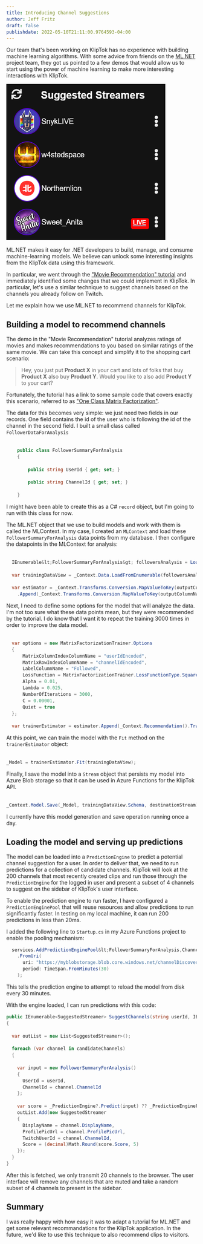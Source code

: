 ```yaml
---
title: Introducing Channel Suggestions
author: Jeff Fritz
draft: false
publishdate: 2022-05-10T21:11:00.9764593-04:00
---
```


Our team that's been working on KlipTok has no experience with building machine learning algorithms.  With some advice from friends on the [ML.NET](https://dotnet.microsoft.com/apps/machinelearning-ai/ml-dotnet) project team, they got us pointed to a few demos that would allow us to start using the power of machine learning to make more interesting interactions with KlipTok.

![The new suggested streamers panel on KlipTok, generated using ML.NET](img/601-MachineLearningGeneratedSuggestedStreamers.png)

ML.NET makes it easy for .NET developers to build, manage, and consume machine-learning models.  We believe can unlock some interesting insights from the KlipTok data using this framework.

In particular, we went through the ["Movie Recommendation" tutorial](https://docs.microsoft.com/dotnet/machine-learning/tutorials/movie-recommendation) and immediately identified some changes that we could implement in KlipTok.  In particular, let's use a similar technique to suggest channels based on the channels you already follow on Twitch.

Let me explain how we use ML.NET to recommend channels for KlipTok.

## Building a model to recommend channels

The demo in the "Movie Recommendation" tutorial analyzes ratings of movies and makes recommendations to you based on similar ratings of the same movie.  We can take this concept and simplify it to the shopping cart scenario:

> Hey, you just put **Product X** in your cart and lots of folks that buy **Product X** also buy **Product Y**.  Would you like to also add **Product Y** to your cart?

Fortunately, the tutorial has a link to some sample code that covers exactly this scenario, referred to as ["One Class Matrix Factorization"](https://github.com/dotnet/machinelearning-samples/tree/main/samples/csharp/getting-started/MatrixFactorization_ProductRecommendation).

The data for this becomes very simple:  we just need two fields in our records.  One field contains the id of the user who is following the id of the channel in the second field.  I built a small class called `FollowerDataForAnalysis`

```csharp

	public class FollowerSummaryForAnalysis
	{

		public string UserId { get; set; }

		public string ChannelId { get; set; }

	}

```

I might have been able to create this as a C# `record` object, but I'm going to run with this class for now.

The ML.NET object that we use to build models and work with them is called the MLContext.  In my case, I created an `MLContext` and load these `FollowerSummaryForAnalysis` data points from my database.  I then configure the datapoints in the MLContext for analysis:

```csharp

  IEnumerable&lt;FollowerSummaryForAnalysis&gt; followersAnalysis = LoadFromDatabase();

  var trainingDataView = _Context.Data.LoadFromEnumerable(followersAnalysis);

  var estimator = _Context.Transforms.Conversion.MapValueToKey(outputColumnName: "userIdEncoded", inputColumnName: nameof(FollowerSummaryForAnalysis.UserId))
    .Append(_Context.Transforms.Conversion.MapValueToKey(outputColumnName: "channelIdEncoded", inputColumnName: nameof(FollowerSummaryForAnalysis.ChannelId)));

```

Next, I need to define some options for the model that will analyze the data.  I'm not too sure what these data points mean, but they were recommended by the tutorial.  I do know that I want it to repeat the training 3000 times in order to improve the data model.

```csharp

  var options = new MatrixFactorizationTrainer.Options
  {
      MatrixColumnIndexColumnName = "userIdEncoded",
      MatrixRowIndexColumnName = "channelIdEncoded",
      LabelColumnName = "Followed",
      LossFunction = MatrixFactorizationTrainer.LossFunctionType.SquareLossOneClass,
      Alpha = 0.01,
      Lambda = 0.025,
      NumberOfIterations = 3000,
      C = 0.00001,
      Quiet = true
  };

  var trainerEstimator = estimator.Append(_Context.Recommendation().Trainers.MatrixFactorization(options));

```

At this point, we can train the model with the `Fit` method on the `trainerEstimator` object:

```csharp

_Model = trainerEstimator.Fit(trainingDataView);

```

Finally, I save the model into a `Stream` object that persists my model into Azure Blob storage so that it can be used in Azure Functions for the KlipTok API.

```csharp

_Context.Model.Save(_Model, trainingDataView.Schema, destinationStream);

```

I currently have this model generation and save operation running once a day.

## Loading the model and serving up predictions

The model can be loaded into a `PredictionEngine` to predict a potential channel suggestion for a user.  In order to deliver that, we need to run predictions for a collection of candidate channels.  KlipTok will look at the 200 channels that most recently created clips and run those through the `PredictionEngine` for the logged in user and present a subset of 4 channels to suggest on the sidebar of KlipTok's user interface.

To enable the prediction engine to run faster, I have configured a `PredictionEnginePool` that will reuse resources and allow predictions to run significantly faster.  In testing on my local machine, it can run 200 predictions in less than 20ms. 

I added the following line to `Startup.cs` in my Azure Functions project to enable the pooling mechanism:

```csharp
  services.AddPredictionEnginePool&lt;FollowerSummaryForAnalysis,ChannelPrediction&gt;()
    .FromUri(
      uri: "https://myblobstorage.blob.core.windows.net/channelDiscoveryModel.zip",
      period: TimeSpan.FromMinutes(30)
    );
```

This tells the prediction engine to attempt to reload the model from disk every 30 minutes.

With the engine loaded, I can run predictions with this code:

```csharp
public IEnumerable<SuggestedStreamer> SuggestChannels(string userId, IEnumerable<ChannelProfile> candidateChannels, int maxCount)
{

  var outList = new List<SuggestedStreamer>();

  foreach (var channel in candidateChannels)
  {

    var input = new FollowerSummaryForAnalysis()
    {
      UserId = userId,
      ChannelId = channel.ChannelId
    };

    var score = _PredictionEngine?.Predict(input) ?? _PredictionEnginePool.Predict(input);
    outList.Add(new SuggestedStreamer
    {
      DisplayName = channel.DisplayName,
      ProfilePicUrl = channel.ProfilePicUrl,
      TwitchUserId = channel.ChannelId,
      Score = (decimal)Math.Round(score.Score, 5)
    });
  }
}
```

After this is fetched, we only transmit 20 channels to the browser.  The user interface will remove any channels that are muted and take a random subset of 4 channels to present in the sidebar.

## Summary

I was really happy with how easy it was to adapt a tutorial for ML.NET and get some relevant recommandations for the KlipTok application.  In the future, we'd like to use this technique to also recommend clips to visitors.